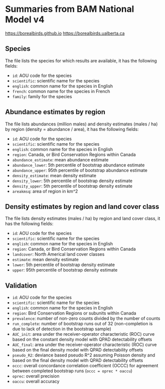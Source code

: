 # Summaries from BAM National Model v4

https://borealbirds.github.io
https://borealbirds.ualberta.ca

## Species

The file lists the species for which results are available, 
it has the following fields:
	
- `id`: AOU code for the species
- `scientific`: scientific name for the species
- `english`: common name for the species in English
- `french`: common name for the species in French
- `family`: family for the species

## Abundance estimates by region

The file lists abundances (million males) and density estimates (males / ha) by region
(density = abundance / area), it has the following fields:

- `id`: AOU code for the species
- `scientific`: scientific name for the species
- `english`: common name for the species in English
- `region`: Canada, or Bird Conservation Regions within Canada
- `abundance_estimate`: mean abundance estimate
- `abundance_lower`: 5th percentile of bootstrap abundance estimate
- `abundance_upper`: 95th percentile of bootstrap abundance estimate
- `density_estimate`: mean density estimate
- `density_lower`: 5th percentile of bootstrap density estimate
- `density_upper`: 5th percentile of bootstrap density estimate
- `areakmsq`: area of region in km^2

## Density estimates by region and land cover class

The file lists density estimates (males / ha) by region and land cover class,
it has the following fields:

- `id`: AOU code for the species
- `scientific`: scientific name for the species
- `english`: common name for the species in English
- `region`: Canada, or Bird Conservation Regions within Canada
- `landcover`: North Americal land cover classes
- `estimate`: mean density estimate
- `lower`: 5th percentile of bootstrap density estimate
- `upper`: 95th percentile of bootstrap density estimate

## Validation

- `id`: AOU code for the species
- `scientific`: scientific name for the species
- `english`: common name for the species in English
- `region`: Bird Conservation Regions or subunits within Canada
- `prevalence`: number of non-zero counts divided by the number of counts
- `run_complete`: number of bootstrap runs out of 32 (non-completion is due to lack of detection in the bootstrap sample)
- `AUC_init`: area under the receiver-operator characteristic (ROC) curve based on the constant density model with QPAD detectability offsets
- `AUC_final`: area under the receiver-operator characteristic (ROC) curve based on the final density model with QPAD detectability offsets
- `pseudo_R2`: deviance based pseudo R^2 assuming Poisson density and based on the final density model with QPAD detectability offsets
- `occc`: overall concordance correlation coefficient (OCCC) for agreement between completed bootstrap runs (`occc = oprec * oaccu`)
- `oprec`: overall precision
- `oaccu`: overall accuracy

